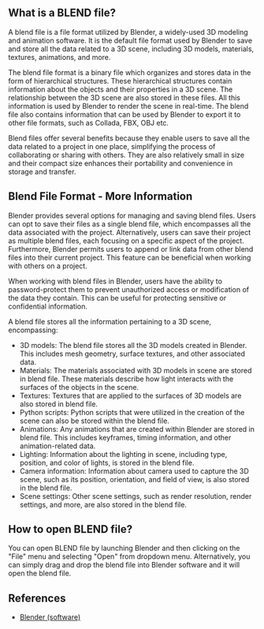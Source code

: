## What is a BLEND file?

A blend file is a file format utilized by Blender, a widely-used 3D modeling and animation software. It is the default file format used by Blender to save and store all the data related to a 3D scene, including 3D models, materials, textures, animations, and more.

The blend file format is a binary file which organizes and stores data in the form of hierarchical structures. These hierarchical structures contain information about the objects and their properties in a 3D scene. The relationship between the 3D scene are also stored in these files. All this information is used by Blender to render the scene in real-time. The blend file also contains information that can be used by Blender to export it to other file formats, such as Collada, FBX, OBJ etc.

Blend files offer several benefits because they enable users to save all the data related to a project in one place, simplifying the process of collaborating or sharing with others. They are also relatively small in size and their compact size enhances their portability and convenience in storage and transfer.

## Blend File Format - More Information

Blender provides several options for managing and saving blend files. Users can opt to save their files as a single blend file, which encompasses all the data associated with the project. Alternatively, users can save their project as multiple blend files, each focusing on a specific aspect of the project. Furthermore, Blender permits users to append or link data from other blend files into their current project. This feature can be beneficial when working with others on a project.

When working with blend files in Blender, users have the ability to password-protect them to prevent unauthorized access or modification of the data they contain. This can be useful for protecting sensitive or confidential information.

A blend file stores all the information pertaining to a 3D scene, encompassing:

- 3D models: The blend file stores all the 3D models created in Blender. This includes mesh geometry, surface textures, and other associated data.
- Materials: The materials associated with 3D models in scene are stored in blend file. These materials describe how light interacts with the surfaces of the objects in the scene.
- Textures: Textures that are applied to the surfaces of 3D models are also stored in blend file.
- Python scripts: Python scripts that were utilized in the creation of the scene can also be stored within the blend file.
- Animations: Any animations that are created within Blender are stored in blend file. This includes keyframes, timing information, and other animation-related data.
- Lighting: Information about the lighting in scene, including type, position, and color of lights, is stored in the blend file.
- Camera information: Information about camera used to capture the 3D scene, such as its position, orientation, and field of view, is also stored in the blend file.
- Scene settings: Other scene settings, such as render resolution, render settings, and more, are also stored in the blend file.

## How to open BLEND file?
You can open BLEND file by launching Blender and then clicking on the "File" menu and selecting "Open" from dropdown menu. Alternatively, you can simply drag and drop the blend file into Blender software and it will open the blend file.

## References
* [Blender (software)](https://en.wikipedia.org/wiki/Blender_(software))
